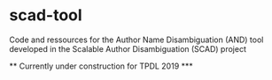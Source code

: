 # scad-tool
Code and ressources for the Author Name Disambiguation (AND) tool developed in the Scalable Author Disambiguation (SCAD) project

** Currently under construction for TPDL 2019 ***
